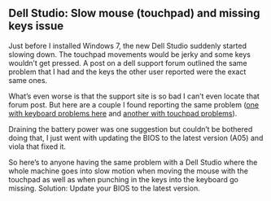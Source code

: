 ## Dell Studio: Slow mouse (touchpad) and missing keys issue

<p>Just before I installed Windows 7, the new Dell Studio suddenly started slowing down. The touchpad movements would be jerky and some keys wouldn’t get pressed. A post on a dell support forum outlined the same problem that I had and the keys the other user reported were the exact same ones. </p>  <p>What’s even worse is that the support site is so bad I can’t even locate that forum post. But here are a couple I found reporting the same problem (<a href="http://yourmidnightsnack.wordpress.com/2008/08/14/new-dell-studio-laptop-problems-oh-no/">one with keyboard problems here</a> and <a href="http://en.community.dell.com/forums/p/19246719/19388641.aspx#19388641">another with touchpad problems</a>).</p>  <p>Draining the battery power was one suggestion but couldn’t be bothered doing that, I just went with updating the BIOS to the latest version (A05) and viola that fixed it.</p>  <p>So here’s to anyone having the same problem with a Dell Studio where the whole machine goes into slow motion when moving the mouse with the touchpad as well as when punching in the keys into the keyboard go missing. Solution: Update your BIOS to the latest version.</p>